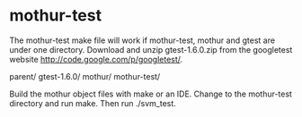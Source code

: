mothur-test
===========

The mothur-test make file will work if mothur-test, mothur and gtest are under one directory.  Download and unzip gtest-1.6.0.zip from the googletest website http://code.google.com/p/googletest/.

parent/
       gtest-1.6.0/
       mothur/
       mothur-test/

Build the mothur object files with make or an IDE.  Change to the mothur-test directory and run make.  Then run ./svm_test.
